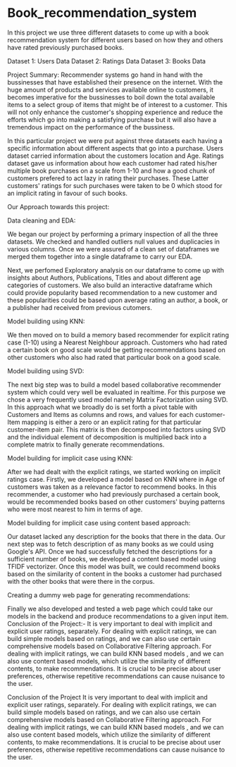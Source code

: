 # Book_recommendation_system

In this project we use three different datasets to come up with a book recommendation system for different users based on how they and others have rated previously purchased books.

Dataset 1: Users Data Dataset 2: Ratings Data Dataset 3: Books Data

Project Summary:
Recommender systems go hand in hand with the bussinesses that have established their presence on the internet. With the huge amount of products and services available online to customers, it becomes imperative for the bussinesses to boil down the total available items to a select group of items that might be of interest to a customer. This will not only enhance the customer's shopping experience and reduce the efforts which go into making a satisfying purchase but it will also have a tremendous impact on the performance of the bussiness.

In this particular project we were put against three datasets each having a specific information about different aspects that go into a purchase. Users dataset carried information about the customers location and Age. Ratings dataset gave us information about how each customer had rated his/her multiple book purchases on a scale from 1-10 and how a good chunk of customers prefered to act lazy in rating their purchases. These Latter customers' ratings for such purchases were taken to be 0 which stood for an implicit rating in favour of such books.

Our Approach towards this project:

Data cleaning and EDA:

We began our project by performing a primary inspection of all the three datasets. We checked and handled outliers null values and duplicacies in various columns. Once we were assured of a clean set of dataframes we merged them together into a single dataframe to carry our EDA.

Next, we perfomed Exploratory analysis on our dataframe to come up with insights about Authors, Publications, Titles and about different age categories of customers. We also build an interactive dataframe which could provide popularity based recommendation to a new customer and these popularities could be based upon average rating an author, a book, or a publisher had received from previous cutomers.

Model building using KNN:

We then moved on to build a memory based recommender for explicit rating case (1-10) using a Nearest Neighbour approach. Customers who had rated a certain book on good scale would be getting recommendations based on other customers who also had rated that particular book on a good scale.

Model building using SVD:

The next big step was to build a model based collaborative recommender system which could very well be evaluated in realtime. For this purpose we chose a very frequently used model namely Matrix Factorization using SVD. In this approach what we broadly do is set forth a pivot table with Customers and Items as columns and rows, and values for each customer-Item mapping is either a zero or an explicit rating for that particular customer-item pair. This matrix is then decomposed into factors using SVD and the individual element of decomposition is multiplied back into a complete matrix to finally generate recommendations.

Model building for implicit case using KNN:

After we had dealt with the explicit ratings, we started working on implicit ratings case. Firstly, we developed a model based on KNN where in Age of customers was taken as a relevance factor to recommend books. In this recommender, a customer who had previously purchased a certain book, would be recommended books based on other customers' buying patterns who were most nearest to him in terms of age.

Model building for implicit case using content based approach:

Our dataset lacked any description for the books that there in the data. Our next step was to fetch description of as many books as we could using Google's API. Once we had successfully fetched the descriptions for a sufficient number of books, we developed a content based model using TFIDF vectorizer. Once this model was built, we could recommend books based on the similarity of content in the books a customer had purchased with the other books that were there in the corpus.

Creating a dummy web page for generating recommendations:

Finally we also developed and tested a web page which could take our models in the backend and produce recommendations to a given input item. Conclusion of the Project:- It is very important to deal with implicit and explicit user ratings, separately. For dealing with explicit ratings, we can build simple models based on ratings, and we can also use certain comprehensive models based on Collaborative Filtering approach. For dealing with implicit ratings, we can build KNN based models , and we can also use content based models, which utilize the similarity of different contents, to make recommendations. It is crucial to be precise about user preferences, otherwise repetitive recommendations can cause nuisance to the user.

Conclusion of the Project
It is very important to deal with implicit and explicit user ratings, separately. For dealing with explicit ratings, we can build simple models based on ratings, and we can also use certain comprehensive models based on Collaborative Filtering approach. For dealing with implicit ratings, we can build KNN based models , and we can also use content based models, which utilize the similarity of different contents, to make recommendations. It is crucial to be precise about user preferences, otherwise repetitive recommendations can cause nuisance to the user.
